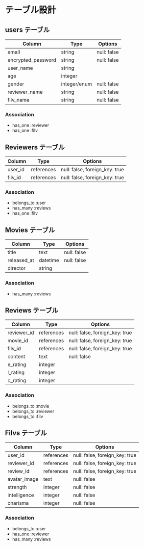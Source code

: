 # テーブル設計

## users テーブル

| Column             | Type          | Options     |
| ------------------ | ------------- | ----------- |
| email              | string        | null: false |
| encrypted_password | string        | null: false |
| user_name          | string        |             |
| age                | integer       |             |
| gender             | integer/enum  | null: false |
| reviewer_name      | string        | null: false |
| filv_name          | string        | null: false |

### Association

- has_one :reviewer
- has_one :filv


## Reviewers テーブル

| Column        | Type       | Options                        |
| ---------     | ---------  | -----------------------------  |   
| user_id       | references | null: false, foreign_key: true |
| filv_id       | references | null: false, foreign_key: true |

### Association

- belongs_to :user
- has_many :reviews
- has_one :filv


## Movies テーブル

| Column      | Type       | Options     |
| --------    | ---------- | ----------- |
| title       | text       | null: false |
| released_at | datetime   | null: false |
| director    | string     |             |

### Association

- has_many :reviews


## Reviews テーブル

| Column      | Type       | Options                        |
| ----------  | ---------- | -----------------------------  |
| reviewer_id | references | null: false, foreign_key: true |
| movie_id    | references | null: false, foreign_key: true |
| filv_id     | references | null: false, foreign_key: true |
| content     | text       | null: false                    |
| e_rating    | integer    |                                |
| l_rating    | integer    |                                |
| c_rating    | integer    |                                |

### Association

- belongs_to :movie
- belongs_to :reviewer
- belongs_to :filv


## Filvs テーブル

| Column       | Type       | Options                        |
| ----------   | ---------- | -----------------------------  |
| user_id      | references | null: false, foreign_key: true |
| reviewer_id  | references | null: false, foreign_key: true |
| review_id    | references | null: false, foreign_key: true |
| avatar_image | text       | null: false                    |
| strength     | integer    | null: false                    |
| intelligence | integer    | null: false                    |
| charisma     | integer    | null: false                    |

### Association

- belongs_to :user
- has_one :reviewer
- has_many :reviews